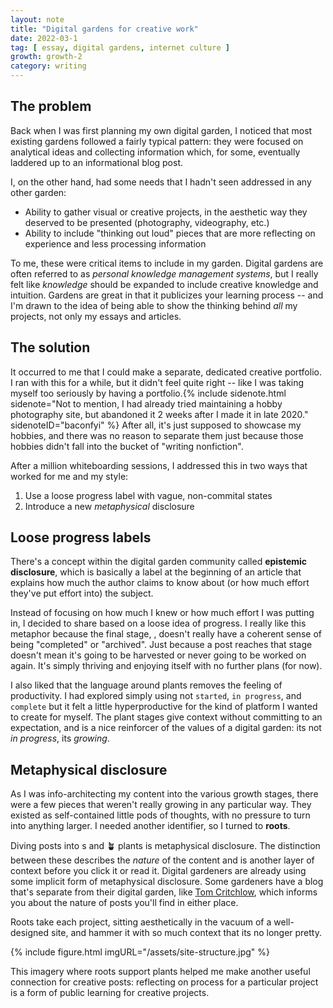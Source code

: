 ```yaml
---
layout: note
title: "Digital gardens for creative work"
date: 2022-03-1
tag: [ essay, digital gardens, internet culture ]
growth: growth-2
category: writing
---
```


## The problem

Back when I was first planning my own digital garden, I noticed that most existing gardens followed a fairly typical pattern: they were focused on analytical ideas and collecting information which, for some, eventually laddered up to an informational blog post. 

I, on the other hand, had some needs that I hadn't seen addressed in any other garden:

- Ability to gather visual or creative projects, in the aesthetic way they deserved to be presented (photography, videography, etc.)
- Ability to include "thinking out loud" pieces that are more reflecting on experience and less processing information

To me, these were critical items to include in my garden. Digital gardens are often referred to as *personal knowledge management systems*, but I really felt like *knowledge* should be expanded to include creative knowledge and intuition. Gardens are great in that it publicizes your learning process -- and I'm drawn to the idea of being able to show the thinking behind *all* my projects, not only my essays and articles.  

## The solution

It occurred to me that I could make a separate, dedicated creative portfolio. I ran with this for a while, but it didn't feel quite right -- like I was taking myself too seriously by having a portfolio.{% include sidenote.html sidenote="Not to mention, I had already tried maintaining a hobby photography site, but abandoned it 2 weeks after I made it in late 2020." sidenoteID="baconfyi" %} After all, it's just supposed to showcase my hobbies, and there was no reason to separate them just because those hobbies didn't fall into the bucket of "writing nonfiction".

After a million whiteboarding sessions, I addressed this in two ways that worked for me and my style:

1. Use a loose progress label with vague, non-commital states
2. Introduce a new *metaphysical* disclosure

## Loose progress labels

There's a concept within the digital garden community called **epistemic disclosure**, which is basically a label at the beginning of an article that explains how much the author claims to know about (or how much effort they've put effort into) the subject.

Instead of focusing on how much I knew or how much effort I was putting in, I decided to share based on a loose idea of progress. I really like this metaphor because the final stage, <span class="tag tag-gr3 sans no-margin-left"></span>, doesn't really have a coherent sense of being "completed" or "archived". Just because a post reaches that stage doesn't mean it's going to be harvested or never going to be worked on again. It's simply thriving and enjoying itself with no further plans (for now).

I also liked that the language around plants removes the feeling of productivity. I had explored simply using not <code>started</code>, <code>in progress</code>, and <code>complete</code> but it felt a little hyperproductive for the kind of platform I wanted to create for myself. The plant stages give context without committing to an expectation, and is a nice reinforcer of the values of a digital garden: its not *in progress*, its *growing*. 

## Metaphysical disclosure

As I was info-architecting my content into the various growth stages, there were a few pieces that weren't really growing in any particular way. They existed as self-contained little pods of thoughts, with no pressure to turn into anything larger. I needed another identifier, so I turned to **roots**.

Diving posts into <span class="tag tag-grx sans no-margin-left">s</span> and <span class="tag tag-growth sans no-margin-left">🪴 plants</span> is metaphysical disclosure. The distinction between these describes the *nature* of the content and is another layer of context before you click it or read it. Digital gardeners are already using some implicit form of metaphysical disclosure. Some gardeners have a blog that's separate from their digital garden, like [Tom Critchlow](https://tomcritchlow.com/), which informs you about the nature of posts you'll find in either place. 

Roots take each project, sitting aesthetically in the vacuum of a well-designed site, and hammer it with so much context that its no longer pretty. 

{% include figure.html imgURL="/assets/site-structure.jpg" %}

This imagery where roots support plants helped me make another useful connection for creative posts: reflecting on process for a particular project is a form of public learning for creative projects. 